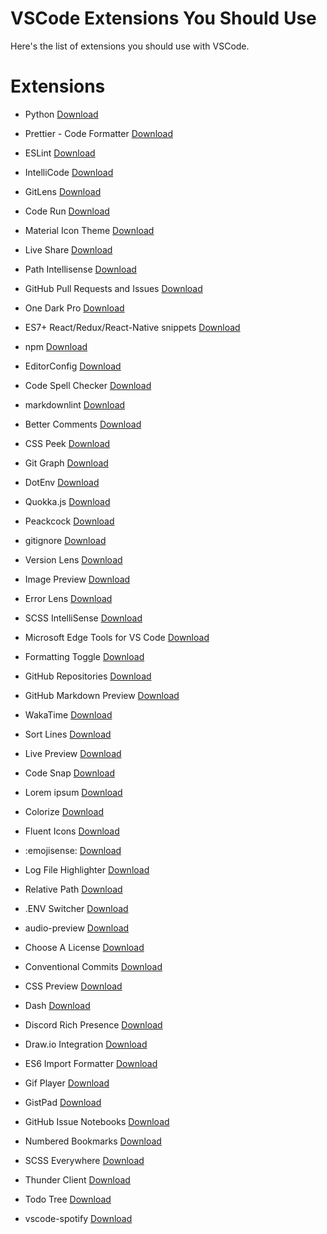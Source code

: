 # VSCode Extensions You Should Use

Here's the list of extensions you should use with VSCode.

# Extensions

- Python
  [Download](https://marketplace.visualstudio.com/items?itemName=ms-python.python)

- Prettier - Code Formatter
  [Download](https://marketplace.visualstudio.com/items?itemName=esbenp.prettier-vscode)

- ESLint
  [Download](https://marketplace.visualstudio.com/items?itemName=dbaeumer.vscode-eslint)

- IntelliCode
  [Download](https://marketplace.visualstudio.com/items?itemName=VisualStudioExptTeam.vscodeintellicode)

- GitLens
  [Download](https://marketplace.visualstudio.com/items?itemName=eamodio.gitlens)

- Code Run
  [Download](https://marketplace.visualstudio.com/items?itemName=formulahendry.code-runner)

- Material Icon Theme
  [Download](https://marketplace.visualstudio.com/items?itemName=PKief.material-icon-theme)

- Live Share
  [Download](https://marketplace.visualstudio.com/items?itemName=MS-vsliveshare.vsliveshare)

- Path Intellisense
  [Download](https://marketplace.visualstudio.com/items?itemName=christian-kohler.path-intellisense)

- GitHub Pull Requests and Issues
  [Download](https://marketplace.visualstudio.com/items?itemName=GitHub.vscode-pull-request-github)

- One Dark Pro
  [Download](https://marketplace.visualstudio.com/items?itemName=zhuangtongfa.Material-theme)

- ES7+ React/Redux/React-Native snippets
  [Download](https://marketplace.visualstudio.com/items?itemName=dsznajder.es7-react-js-snippets)

- npm
  [Download](https://marketplace.visualstudio.com/items?itemName=eg2.vscode-npm-script)

- EditorConfig
  [Download](https://marketplace.visualstudio.com/items?itemName=EditorConfig.EditorConfig)

- Code Spell Checker
  [Download](https://marketplace.visualstudio.com/items?itemName=streetsidesoftware.code-spell-checker)

- markdownlint
  [Download](https://marketplace.visualstudio.com/items?itemName=DavidAnson.vscode-markdownlint)

- Better Comments
  [Download](https://marketplace.visualstudio.com/items?itemName=aaron-bond.better-comments)

- CSS Peek
  [Download](https://marketplace.visualstudio.com/items?itemName=pranaygp.vscode-css-peek)

- Git Graph
  [Download](https://marketplace.visualstudio.com/items?itemName=mhutchie.git-graph)

- DotEnv
  [Download](https://marketplace.visualstudio.com/items?itemName=mikestead.dotenv)

- Quokka.js
  [Download](https://marketplace.visualstudio.com/items?itemName=WallabyJs.quokka-vscode)

- Peackcock
  [Download](https://marketplace.visualstudio.com/items?itemName=johnpapa.vscode-peacock)

- gitignore
  [Download](https://marketplace.visualstudio.com/items?itemName=codezombiech.gitignore)

- Version Lens
  [Download](https://marketplace.visualstudio.com/items?itemName=pflannery.vscode-versionlens)

- Image Preview
  [Download](https://marketplace.visualstudio.com/items?itemName=kisstkondoros.vscode-gutter-preview)

- Error Lens
  [Download](https://marketplace.visualstudio.com/items?itemName=usernamehw.errorlens)

- SCSS IntelliSense
  [Download](https://marketplace.visualstudio.com/items?itemName=mrmlnc.vscode-scss)

- Microsoft Edge Tools for VS Code
  [Download](https://marketplace.visualstudio.com/items?itemName=ms-edgedevtools.vscode-edge-devtools)

- Formatting Toggle
  [Download](https://marketplace.visualstudio.com/items?itemName=tombonnike.vscode-status-bar-format-toggle)

- GitHub Repositories
  [Download](https://marketplace.visualstudio.com/items?itemName=GitHub.remotehub)

- GitHub Markdown Preview
  [Download](https://marketplace.visualstudio.com/items?itemName=bierner.github-markdown-preview)

- WakaTime
  [Download](https://marketplace.visualstudio.com/items?itemName=WakaTime.vscode-wakatime)

- Sort Lines
  [Download](https://marketplace.visualstudio.com/items?itemName=Tyriar.sort-lines)

- Live Preview
  [Download](https://marketplace.visualstudio.com/items?itemName=ms-vscode.live-server)

- Code Snap
  [Download](https://marketplace.visualstudio.com/items?itemName=adpyke.codesnap)

- Lorem ipsum
  [Download](https://marketplace.visualstudio.com/items?itemName=Tyriar.lorem-ipsum)

- Colorize
  [Download](https://marketplace.visualstudio.com/items?itemName=kamikillerto.vscode-colorize)

- Fluent Icons
  [Download](https://marketplace.visualstudio.com/items?itemName=miguelsolorio.fluent-icons)

- :emojisense:
  [Download](https://marketplace.visualstudio.com/items?itemName=bierner.emojisense)

- Log File Highlighter
  [Download](https://marketplace.visualstudio.com/items?itemName=emilast.LogFileHighlighter)

- Relative Path
  [Download](https://marketplace.visualstudio.com/items?itemName=jakob101.RelativePath)

- .ENV Switcher
  [Download](https://marketplace.visualstudio.com/items?itemName=EcksDy.env-switcher)

- audio-preview
  [Download](https://marketplace.visualstudio.com/items?itemName=sukumo28.wav-preview)

- Choose A License
  [Download](https://marketplace.visualstudio.com/items?itemName=ultram4rine.vscode-choosealicense)

- Conventional Commits
  [Download](https://marketplace.visualstudio.com/items?itemName=vivaxy.vscode-conventional-commits)

- CSS Preview
  [Download](https://marketplace.visualstudio.com/items?itemName=sandorengholm.csspreview)

- Dash
  [Download](https://marketplace.visualstudio.com/items?itemName=deerawan.vscode-dash)

- Discord Rich Presence
  [Download](https://marketplace.visualstudio.com/items?itemName=LeonardSSH.vscord)

- Draw.io Integration
  [Download](https://marketplace.visualstudio.com/items?itemName=hediet.vscode-drawio)

- ES6 Import Formatter
  [Download](https://marketplace.visualstudio.com/items?itemName=henry-li.vscode-import-formatter)

- Gif Player
  [Download](https://marketplace.visualstudio.com/items?itemName=bierner.gif-player)

- GistPad
  [Download](https://marketplace.visualstudio.com/items?itemName=vsls-contrib.gistfs)

- GitHub Issue Notebooks
  [Download](https://marketplace.visualstudio.com/items?itemName=ms-vscode.vscode-github-issue-notebooks)

- Numbered Bookmarks
  [Download](https://marketplace.visualstudio.com/items?itemName=alefragnani.numbered-bookmarks)

- SCSS Everywhere
  [Download](https://marketplace.visualstudio.com/items?itemName=gencer.html-slim-scss-css-class-completion)

- Thunder Client
  [Download](https://marketplace.visualstudio.com/items?itemName=rangav.vscode-thunder-client)

- Todo Tree
  [Download](https://marketplace.visualstudio.com/items?itemName=Gruntfuggly.todo-tree)

- vscode-spotify
  [Download](https://marketplace.visualstudio.com/items?itemName=shyykoserhiy.vscode-spotify)
